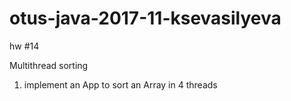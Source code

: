 # otus-java-2017-11-ksevasilyeva

hw #14

Multithread sorting

1. implement an App to sort an Array in 4 threads



